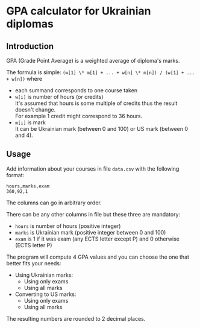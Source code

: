 # GPA calculator for Ukrainian diplomas

## Introduction

GPA (Grade Point Average) is a weighted average of diploma's marks.

The formula is simple: `(w[1] \* m[1] + ... + w[n] \* m[n]) / (w[1] + ... + w[n])` where
* each summand corresponds to one course taken
* `w[i]` is number of hours (or credits)\
    It's assumed that hours is some multiple of credits thus the result doesn't change.\
    For example 1 credit might correspond to 36 hours.
* `m[i]` is mark\
    It can be Ukrainian mark (between 0 and 100) or US mark (between 0 and 4).

## Usage

Add information about your courses in file `data.csv` with the following format:

```
hours,marks,exam
360,92,1
```

The columns can go in arbitrary order.

There can be any other columns in file but these three are mandatory:
* `hours` is number of hours (positive integer)
* `marks` is Ukrainian mark (positive integer between 0 and 100)
* `exam` is 1 if it was exam (any ECTS letter except P) and 0 otherwise (ECTS letter P)

The program will compute 4 GPA values and you can choose the one that better fits your needs:
* Using Ukrainian marks:
    * Using only exams
    * Using all marks
* Converting to US marks:
    * Using only exams
    * Using all marks

The resulting numbers are rounded to 2 decimal places.
